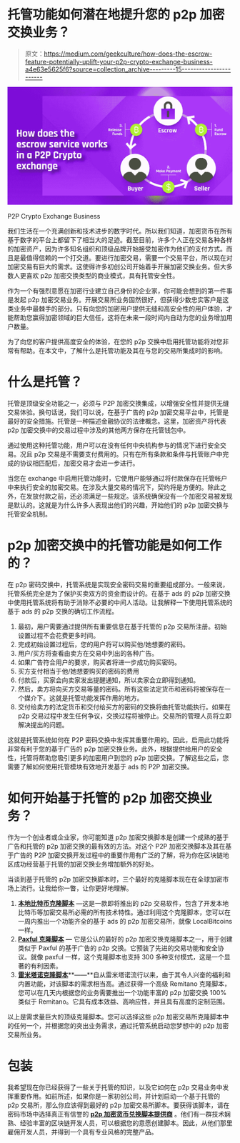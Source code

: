 # 托管功能如何潜在地提升您的 p2p 加密交换业务？

> 原文：<https://medium.com/geekculture/how-does-the-escrow-feature-potentially-uplift-your-p2p-crypto-exchange-business-a4e63e5625f6?source=collection_archive---------15----------------------->

![](img/07a15680febd28390482c06de0fc70f6.png)

P2P Crypto Exchange Business

我们生活在一个充满创新和技术进步的数字时代。所以我们知道，加密货币在所有基于数字的平台上都留下了相当大的足迹。截至目前，许多个人正在交易各种各样的加密资产，因为许多知名组织和顶级品牌开始接受加密作为他们的支付方式。而且是最值得信赖的一个打交道。要进行加密交易，需要一个交易平台，所以现在对加密交易有巨大的需求。这使得许多初创公司开始着手开展加密交换业务。但大多数人更喜欢 p2p 加密交换类型的商业模式，具有托管安全性。

作为一个有强烈意愿在加密行业建立自己身份的企业家，你可能会想到的第一件事是发起 p2p 加密交易业务。开展交易所业务固然很好，但获得少数忠实客户是这类业务中最棘手的部分。只有向您的加密用户提供无缝和高安全性的用户体验，才能帮助您赢得加密领域的巨大信任，这将在未来一段时间内自动为您的业务增加用户数量。

为了向您的客户提供高度安全的体验，在您的 p2p 交换中启用托管功能将对您非常有帮助。在本文中，了解什么是托管功能及其在与您的交易所集成时的影响。

# **什么是托管？**

托管是顶级安全功能之一，必须与 P2P 加密交换集成，以增强安全性并提供无缝交易体验。换句话说，我们可以说，在基于广告的 p2p 加密交易平台中，托管是最好的安全措施。托管是一种描述金融协议的法律概念。这里，加密资产将代表 p2p 加密交换中的交易过程中涉及的其他两方保存在托管钱包中。

通过使用这种托管功能，用户可以在没有任何中央机构参与的情况下进行安全交易。况且 p2p 交易是不需要支付费用的。只有在所有条款和条件与托管账户中完成的协议相匹配后，加密交易才会进一步进行。

当您在 exchange 中启用托管功能时，它使用户能够通过将付款保存在托管帐户中来执行安全的加密交易。在涉及大量交易的情况下，契约将是方便的。除此之外，在发放付款之前，还必须满足一些规定。该系统确保没有一个加密交易被发现是默认的。这就是为什么许多人表现出他们的兴趣，开始他们的 p2p 加密交换与托管安全机制。

# p2p 加密交换中的托管功能是如何工作的？

在 p2p 密码交换中，托管系统是实现安全密码交易的重要组成部分。一般来说，托管系统完全是为了保护买卖双方的资金而设计的。在基于 ads 的 p2p 加密交换中使用托管系统将有助于消除不必要的中间人活动。让我解释一下使用托管系统的基于 ads 的 p2p 交换的确切工作流程。

1.  最初，用户需要通过提供所有重要信息在基于托管的 p2p 交易所注册。初始设置过程不会花费更多时间。
2.  完成初始设置过程后，您的用户将可以购买他/她想要的密码。
3.  用户/买方将查看由卖方在交易中列出的各种广告。
4.  如果广告符合用户的要求，购买者将进一步成功购买密码。
5.  买方支付相当于他/她想要购买的密码的费用
6.  付款后，买家会向卖家发出提醒通知，所以卖家会立即得到通知。
7.  然后，卖方将向买方交易等量的密码。所有这些法定货币和密码将被保存在一个媒介下。这就是托管功能发挥作用的地方。
8.  交付给卖方的法定货币和交付给买方的密码的交换将由托管功能执行。如果在 p2p 交易过程中发生任何争议，交换过程将被停止。交易所的管理人员将立即解决提出的问题。

这就是托管系统如何在 P2P 密码交换中发挥其重要作用的。因此，启用此功能将非常有利于您的基于广告的 p2p 加密交换业务。此外，根据提供给用户的安全性，托管将帮助您吸引更多的加密用户到您的 p2p 加密交换。了解这些之后，您需要了解如何使用托管模块有效地开发基于 ads 的 P2P 加密交换。

# **如何开始基于托管的 p2p 加密交换业务？**

作为一个创业者或企业家，你可能知道 p2p 加密交换脚本是创建一个成熟的基于广告和托管的 p2p 加密交换的最有效的方法。对这个 P2P 加密交换脚本及其在基于广告的 P2P 加密交换开发过程中的重要作用有广泛的了解，将为你在区块链地区成功经营基于托管的加密交换业务增加额外的好处。

当谈到基于托管的 p2p 加密交换脚本时，三个最好的克隆脚本现在在全球加密市场上流行。让我给你一瞥，让你更好地理解。

1.  [**本地比特币克隆脚本**](https://www.coinsclone.com/localbitcoins-clone-script/?utm_source=escrow&utm_medium=medium&utm_campaign=ben) —这是一款即将推出的 p2p 交易软件，包含了开发本地比特币等加密交易所必需的所有技术特性。通过利用这个克隆脚本，您可以在一周内推出一个功能齐全的基于 ads 的 p2p 加密交易所，就像 LocalBitcoins 一样。
2.  [**Paxful 克隆脚本**](https://www.coinsclone.com/paxful-clone-script/?utm_source=escrow&utm_medium=medium&utm_campaign=ben) **—** 它是公认的最好的 p2p 加密交换克隆脚本之一，用于创建类似于 Paxful 的基于广告的 p2p 交换。它预装了先进的交易功能和安全协议。就像 paxful 一样，这个克隆脚本也支持 300 多种支付模式，这是一个显著的有利因素。
3.  [**雷米塔诺克隆脚本**](https://www.coinsclone.com/remitano-clone-script/?utm_source=escrow&utm_medium=medium&utm_campaign=ben)**——**自从雷米塔诺流行以来，由于其令人兴奋的福利和内置功能，对该脚本的需求相当高。通过获得一个高级 Remitano 克隆脚本，您可以在几天内根据您的业务需要推出一个功能丰富的 p2p 加密交换 100%类似于 Remitano。它具有成本效益、高响应性，并且具有高度的定制范围。

以上是需求量巨大的顶级克隆脚本。您可以选择这些 p2p 加密交易所克隆脚本中的任何一个，并根据您的突出业务需求，通过托管系统启动您梦想中的 p2p 加密交易所业务。

# **包装**

我希望现在你已经获得了一些关于托管的知识，以及它如何在 p2p 交易业务中发挥重要作用。如前所述，如果你是一家初创公司，并计划启动一个基于托管的 p2p 交易所，那么你应该得到最好的 p2p 加密交易所脚本。要获得该脚本，请在密码市场中选择真正有信誉的 [**p2p 加密货币兑换脚本提供商**](/geekculture/coinsclone-why-choose-us-e3a9c32d7936) 。他们有一群技术娴熟、经验丰富的区块链开发人员，可以根据您的意愿创建脚本。因此，从他们那里雇佣开发人员，并得到一个具有专业风格的完整产品。